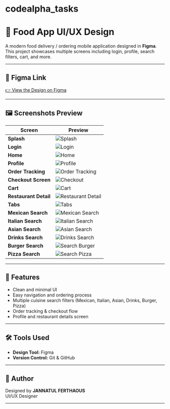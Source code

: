 # codealpha_tasks

# 🍔 Food App UI/UX Design

A modern food delivery / ordering mobile application designed in **Figma**.  
This project showcases multiple screens including login, profile, search filters, cart, and more.

---

## 🔗 Figma Link
[👉 View the Design on Figma](https://www.figma.com/design/JFCgjUweIQXCuSoUNgGkRt/Food-app?node-id=0-1&t=UtQvbbmEcrF7i5oZ-1)

---

## 🖼 Screenshots Preview

| Screen | Preview |
|--------|---------|
| **Splash** | ![Splash](./screenshots/Splash.png) |
| **Login** | ![Login](./screenshots/Login.png) |
| **Home** | ![Home](./screenshots/Home.png) |
| **Profile** | ![Profile](./screenshots/profile.png) |
| **Order Tracking** | ![Order Tracking](./screenshots/order-tracking.png) |
| **Checkout Screen** | ![Checkout](./screenshots/checkout-screen.png) |
| **Cart** | ![Cart](./screenshots/cart.png) |
| **Restaurant Detail** | ![Restaurant Detail](./screenshots/restaurant-detail.png) |
| **Tabs** | ![Tabs](./screenshots/tabs.png) |
| **Mexican Search** | ![Mexican Search](./screenshots/mexican-search.png) |
| **Italian Search** | ![Italian Search](./screenshots/italian-search.png) |
| **Asian Search** | ![Asian Search](./screenshots/asain-search.png) |
| **Drinks Search** | ![Drinks Search](./screenshots/drinks-search.png) |
| **Burger Search** | ![Search Burger](./screenshots/search-burger.png) |
| **Pizza Search** | ![Search Pizza](./screenshots/search-pizza.png) |



---

## 🎨 Features
- Clean and minimal UI  
- Easy navigation and ordering process  
- Multiple cuisine search filters (Mexican, Italian, Asian, Drinks, Burger, Pizza)  
- Order tracking & checkout flow  
- Profile and restaurant details screen  

---

## 🛠 Tools Used
- **Design Tool:** Figma  
- **Version Control:** Git & GitHub  

---

## 👤 Author
Designed by **JANNATUL FERTHAOUS**  
UI/UX Designer  

---



